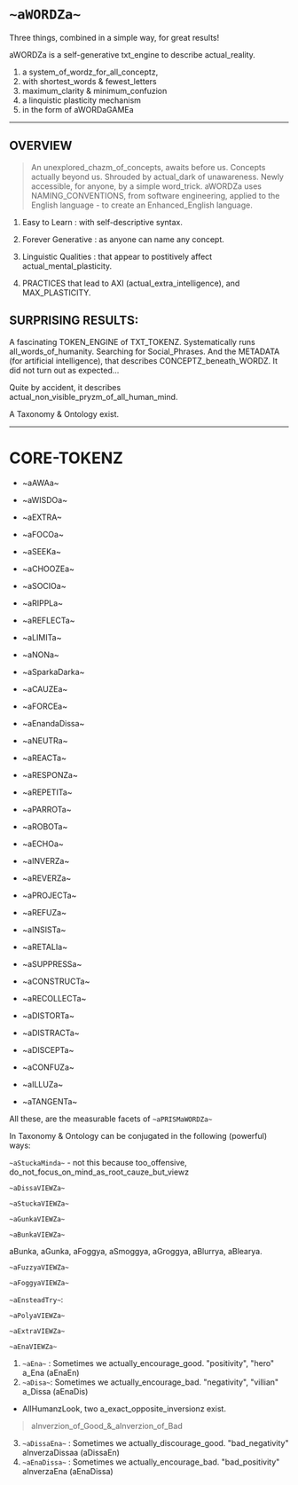# `~aWORDZa~`

Three things, combined in a simple way, for great results!

aWORDZa is a self-generative txt_engine to describe actual_reality.
1) a system_of_wordz_for_all_conceptz, 
2) with shortest_words & fewest_letters
3) maximum_clarity & minimum_confuzion
4) a linquistic plasticity mechanism
5) in the form of aWORDaGAMEa

---

## OVERVIEW

> An unexplored_chazm_of_concepts, awaits before us. Concepts actually beyond us. Shrouded by actual_dark of unawareness. Newly accessible, for anyone, by a simple word_trick. aWORDZa uses NAMING_CONVENTIONS, from software engineering, applied to the English language - to create an Enhanced_English language. 

1) Easy to Learn : with self-descriptive syntax. 

2) Forever Generative : as anyone can name any concept. 

3) Linguistic Qualities : that appear to postitively affect actual_mental_plasticity.

4) PRACTICES that lead to AXI (actual_extra_intelligence), and MAX_PLASTICITY.


## SURPRISING RESULTS:

A fascinating TOKEN_ENGINE of TXT_TOKENZ. Systematically runs all_words_of_humanity. Searching for Social_Phrases. And the METADATA (for artificial intelligence), that describes CONCEPTZ_beneath_WORDZ. It did not turn out as expected... 

Quite by accident, it describes actual_non_visible_pryzm_of_all_human_mind.

A Taxonomy & Ontology exist. 

---

# CORE-TOKENZ

- ~aAWAa~
- ~aWISDOa~
- ~aEXTRA~  

- ~aFOCOa~  
- ~aSEEKa~  
- ~aCHOOZEa~

- ~aSOCIOa~ 
- ~aRIPPLa~
- ~aREFLECTa~
- ~aLIMITa~ 

- ~aNONa~
- ~aSparkaDarka~
- ~aCAUZEa~
- ~aFORCEa~
- ~aEnandaDissa~ 
- ~aNEUTRa~

- ~aREACTa~
- ~aRESPONZa~

- ~aREPETITa~
- ~aPARROTa~
- ~aROBOTa~
- ~aECHOa~

- ~aINVERZa~
- ~aREVERZa~
- ~aPROJECTa~

- ~aREFUZa~
- ~aINSISTa~
- ~aRETALIa~
- ~aSUPPRESSa~

- ~aCONSTRUCTa~
- ~aRECOLLECTa~

- ~aDISTORTa~ 
- ~aDISTRACTa~
- ~aDISCEPTa~

- ~aCONFUZa~
- ~aILLUZa~
- ~aTANGENTa~

All these, are the measurable facets of `~aPRISMaWORDZa~`

In Taxonomy & Ontology can be conjugated in the following (powerful) ways:

`~aStuckaMinda~` - not this because too_offensive, do_not_focus_on_mind_as_root_cauze_but_viewz 

`~aDissaVIEWZa~`

`~aStuckaVIEWZa~`

`~aGunkaVIEWZa~`

`~aBunkaVIEWZa~`

aBunka, aGunka, aFoggya, aSmoggya, aGroggya, aBlurrya, aBlearya.

`~aFuzzyaVIEWZa~`

`~aFoggyaVIEWZa~`

`~aEnsteadTry~`:

`~aPolyaVIEWZa~`

`~aExtraVIEWZa~`

`~aEnaVIEWZa~`

1) `~aEna~` : Sometimes we actually_encourage_good. "positivity", "hero"       a_Ena (aEnaEn)
2) `~aDisa~`: Sometimes we actually_encourage_bad. "negativity", "villian"     a_Dissa (aEnaDis)

- AllHumanzLook, two a_exact_opposite_inversionz exist.

> aInverzion_of_Good_&_aInverzion_of_Bad

3) `~aDissaEna~` : Sometimes we actually_discourage_good. "bad_negativity"  aInverzaDissaa (aDissaEn)
4) `~aEnaDissa~` : Sometimes we actually_encourage_bad.   "bad_positivity" aInverzaEna (aEnaDissa)

